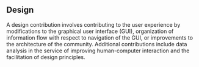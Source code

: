 ## Design

A design contribution involves contributing to the user experience by modifications to the graphical user interface (GUI), organization of information flow with respect to navigation of the GUI, or improvements to the architecture of the community. Additional contributions include data analysis in the service of improving human-computer interaction and the facilitation of design principles.
